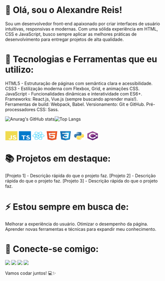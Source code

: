 # 👋 Olá, sou o Alexandre Reis!





Sou um desenvolvedor front-end apaixonado por criar interfaces de usuário intuitivas, responsivas e modernas. Com uma sólida experiência em HTML, CSS e JavaScript, busco sempre aplicar as melhores práticas de desenvolvimento para entregar projetos de alta qualidade.

# 🔧 Tecnologias e Ferramentas que eu utilizo:

HTML5 - Estruturação de páginas com semântica clara e acessibilidade.
CSS3 - Estilização moderna com Flexbox, Grid, e animações CSS.
JavaScript - Funcionalidades dinâmicas e interatividade com ES6+.
Frameworks: React.js, Vue.js (sempre buscando aprender mais!).
Ferramentas de build: Webpack, Babel.
Versionamento: Git e GitHub.
Pré-processadores CSS: Sass.


![Anurag's GitHub stats](https://github-readme-stats.vercel.app/api?username=alexandre-reisjr&show_icons=true&theme=dark)![Top Langs](https://github-readme-stats.vercel.app/api/top-langs/?username=alexandre-reisjr&size_weight=0.5&count_weight=0.5&theme=dark)

<div style="display: inline_block"><br>
  <img align="center" alt="Rafa-Js" height="30" width="40" src="https://raw.githubusercontent.com/devicons/devicon/master/icons/javascript/javascript-plain.svg">
  <img align="center" alt="Rafa-Ts" height="30" width="40" src="https://raw.githubusercontent.com/devicons/devicon/master/icons/typescript/typescript-plain.svg">
  <img align="center" alt="Rafa-React" height="30" width="40" src="https://raw.githubusercontent.com/devicons/devicon/master/icons/react/react-original.svg">
  <img align="center" alt="Rafa-HTML" height="30" width="40" src="https://raw.githubusercontent.com/devicons/devicon/master/icons/html5/html5-original.svg">
  <img align="center" alt="Rafa-CSS" height="30" width="40" src="https://raw.githubusercontent.com/devicons/devicon/master/icons/css3/css3-original.svg">
  <img align="center" alt="Rafa-Python" height="30" width="40" src="https://raw.githubusercontent.com/devicons/devicon/master/icons/python/python-original.svg">
  <img align="center" alt="Rafa-Csharp" height="30" width="40" src="https://raw.githubusercontent.com/devicons/devicon/master/icons/csharp/csharp-original.svg">
</div>

# 📚 Projetos em destaque:

[Projeto 1] - Descrição rápida do que o projeto faz.
[Projeto 2] - Descrição rápida do que o projeto faz.
[Projeto 3] - Descrição rápida do que o projeto faz.

# ⚡ Estou sempre em busca de:

Melhorar a experiência do usuário.
Otimizar o desempenho da página.
Aprender novas ferramentas e técnicas para expandir meu conhecimento.

# 🔗 Conecte-se comigo:
 
<div> 
 <a href="https://instagram.com/rafaballerini" target="_blank"><img src="https://img.shields.io/badge/-Instagram-%23E4405F?style=for-the-badge&logo=instagram&logoColor=white" target="_blank"></a>
 <a href="https://discord.gg/wagxzStdcR" target="_blank"><img src="https://img.shields.io/badge/Discord-7289DA?style=for-the-badge&logo=discord&logoColor=white" target="_blank"></a> 
  <a href = "mailto:contatorafaballerini@gmail.com"><img src="https://img.shields.io/badge/-Gmail-%23333?style=for-the-badge&logo=gmail&logoColor=white" target="_blank"></a>
  <a href="https://www.linkedin.com/in/alexandre-reis-6928742a2/" target="_blank"><img src="https://img.shields.io/badge/-LinkedIn-%230077B5?style=for-the-badge&logo=linkedin&logoColor=white" target="_blank"></a> 
  
</div>





 Vamos codar juntos! 💻✨

